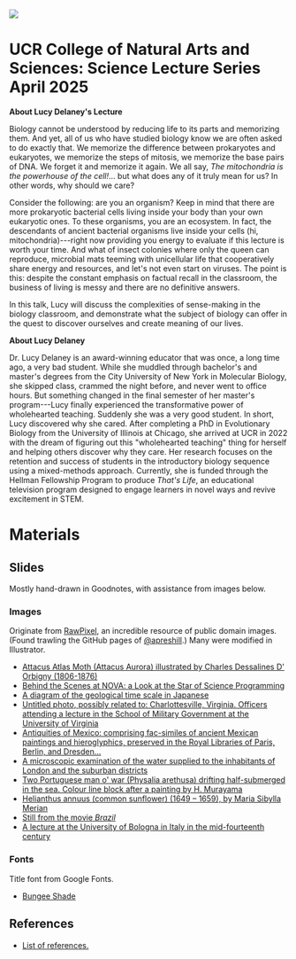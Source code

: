 # ![](img/title-card.png)

# UCR College of Natural Arts and Sciences: Science Lecture Series April 2025

**About Lucy Delaney's Lecture**

Biology cannot be understood by reducing life to its parts and memorizing them. And yet, all of us who have studied biology know we are often asked to do exactly that. We memorize the difference between prokaryotes and eukaryotes, we memorize the steps of mitosis, we memorize the base pairs of DNA. We forget it and memorize it again. We all say, _The mitochondria is the powerhouse of the cell!_... but what does any of it truly mean for us? In other words, why should we care?

Consider the following: are you an organism? Keep in mind that there are more prokaryotic bacterial cells living inside your body than your own eukaryotic ones. To these organisms, you are an ecosystem. In fact, the descendants of ancient bacterial organisms live inside your cells (hi, mitochondria)---right now providing you energy to evaluate if this lecture is worth your time. And what of insect colonies where only the queen can reproduce, microbial mats teeming with unicellular life that cooperatively share energy and resources, and let's not even start on viruses. The point is this: despite the constant emphasis on factual recall in the classroom, the business of living is messy and there are no definitive answers.

In this talk, Lucy will discuss the complexities of sense-making in the biology classroom, and demonstrate what the subject of biology can offer in the quest to discover ourselves and create meaning of our lives.


**About Lucy Delaney**

Dr. Lucy Delaney is an award-winning educator that was once, a long time ago, a very bad student. While she muddled through bachelor's and master's degrees from the City University of New York in Molecular Biology, she skipped class, crammed the night before, and never went to office hours. But something changed in the final semester of her master's program---Lucy finally experienced the transformative power of wholehearted teaching. Suddenly she was a very good student. In short, Lucy discovered why she cared. After completing a PhD in Evolutionary Biology from the University of Illinois at Chicago, she arrived at UCR in 2022 with the dream of figuring out this "wholehearted teaching" thing for herself and helping others discover why they care. Her research focuses on the retention and success of students in the introductory biology sequence using a mixed-methods approach. Currently, she is funded through the Hellman Fellowship Program to produce _That's Life_, an educational television program designed to engage learners in novel ways and revive excitement in STEM.


# Materials

## Slides

Mostly hand-drawn in Goodnotes, with assistance from images below.

### Images

Originate from [RawPixel](https://www.rawpixel.com/category/53/public-domain), an incredible resource of public domain images. (Found trawling the GitHub pages of [@apreshill](https://github.com/apreshill).) Many were modified in Illustrator.

+ [Attacus Atlas Moth (Attacus Aurora) illustrated by Charles Dessalines D' Orbigny (1806-1876)](https://www.rawpixel.com/image/324048/free-illustration-image-butterfly-moth-insects)
+ [Behind the Scenes at NOVA: a Look at the Star of Science Programming](https://www.rawpixel.com/image/9646912/image-person-arts-medicine)
+ [A diagram of the geological time scale in Japanese](https://www.rawpixel.com/image/10003596/image-person-art-vintage)
+ [Untitled photo, possibly related to: Charlottesville, Virginia. Officers attending a lecture in the School of Military Government at the University of Virginia](https://www.rawpixel.com/image/12292717/photo-image-person-art-public-domain)
+ [Antiquities of Mexico: comprising fac-similes of ancient Mexican paintings and hieroglyphics, preserved in the Royal Libraries of Paris, Berlin, and Dresden...](https://www.rawpixel.com/image/13952568/image-cartoon-person-cross)
+ [A microscopic examination of the water supplied to the inhabitants of London and the suburban districts](https://www.rawpixel.com/image/13958131/image-paper-art-pattern)
+ [Two Portuguese man o' war (Physalia arethusa) drifting half-submerged in the sea. Colour line block after a painting by H. Murayama](https://www.rawpixel.com/image/13970437/image-sky-ocean-sea)
+ [Helianthus annuus (common sunflower) (1649 – 1659), by Maria Sibylla Merian](https://www.rawpixel.com/image/9405550/image-flower-plant-art)
+ [Still from the movie _Brazil_](https://en.wikipedia.org/wiki/Brazil_(1985_film))
+ [A lecture at the University of Bologna in Italy in the mid-fourteenth century](https://en.wikipedia.org/wiki/Lecture#/media/File:Laurentius_de_Voltolina_Vorlesung_vor_Studenten_-_Min_1233_-_Kupferstichkabinett_Berlin.jpg)

### Fonts

Title font from Google Fonts.

+ [Bungee Shade](https://fonts.google.com/specimen/Bungee+Shade)

## References

+ [List of references.](refs/refs.pdf)
